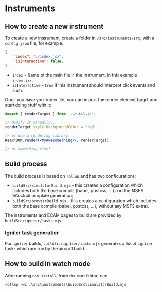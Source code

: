 # Instruments

## How to create a new instrument

To create a new instrument, create a folder in `/src/instruments/src`, with a `config.json` file, for example:

```json
{
    "index": "./index.jsx",
    "isInteractive": false,
}
```

- `index` - Name of the main file in the instrument, in this example `index.jsx`.
- `isInteractive` - `true` if this instrument should intercept click events and such.

Once you have your index file, you can import the render element target and start doing stuff with it:

```jsx
import { renderTarget } from '../util.js';

// modify it manually...
renderTarget.style.backgroundColor = 'red';

// or use a rendering library...
ReactDOM.render(<MyAwesomeThing/>, renderTarget);

// or something else!
```

## Build process

The build process is based on `rollup` and has two configurations:

- `buildSrc/simulatorBuild.mjs` - this creates a configuration which includes both the base compile (babel, postcss, ...) and the MSFS VCockpit template generation;
- `buildSrc/browserBuild.mjs` - this creates a configuration which includes both the base compile (babel, postcss, ...), without any MSFS extras.

The instruments and ECAM pages to build are provided by `buildSrc/igniter/tasks.mjs`.

### Igniter task generation

For `igniter` builds, `buildSrc/igniter/tasks.mjs` generates a list of `igniter` tasks which are run by the aircraft build.

## How to build in watch mode

After running `npm install`, from the root folder, run:

```
rollup -wc .\src\instruments\buildSrc\simulatorBuild.mjs
```
